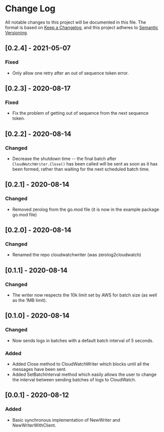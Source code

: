 # Change Log

All notable changes to this project will be documented in this file. The format is based on [Keep a Changelog](https://keepachangelog.com/en/1.0.0/), and this project adheres to [Semantic Versioning](https://semver.org/spec/v2.0.0.html).

## [0.2.4] - 2021-05-07

### Fixed

- Only allow one retry after an out of sequence token error.

## [0.2.3] - 2020-08-17

### Fixed

- Fix the problem of getting out of sequence from the next sequence token.

## [0.2.2] - 2020-08-14

### Changed

- Decrease the shutdown time -- the final batch after `CloudWatchWriter.Close()` has been called will be sent as soon as it has been formed, rather than waiting for the next scheduled batch time.

## [0.2.1] - 2020-08-14

### Changed

- Removed zerolog from the go.mod file (it is now in the example package go.mod file)

## [0.2.0] - 2020-08-14

### Changed

- Renamed the repo cloudwatchwriter (was zerolog2cloudwatch)

## [0.1.1] - 2020-08-14

### Changed

- The writer now respects the 10k limit set by AWS for batch size (as well as the 1MB limit).

## [0.1.0] - 2020-08-14

### Changed

- Now sends logs in batches with a default batch interval of 5 seconds.

### Added

- Added Close method to CloudWatchWriter which blocks until all the messages have been sent.
- Added SetBatchInterval method which easily allows the user to change the interval between sending batches of logs to CloudWatch.

## [0.0.1] - 2020-08-12

### Added

- Basic synchronous implementation of NewWriter and NewWriterWithClient.

